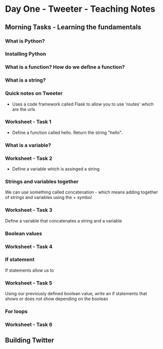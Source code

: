 # Day One - Tweeter - Teaching Notes

## Morning Tasks - Learning the fundamentals

### What is Python?

### Installing Python


### What is a function? How do we define a function?

### What is a string?

### Quick notes on Tweeter

- Uses a code framework called Flask to allow you to use 'routes' which are the urls	

### Worksheet - Task 1

- Define a function called hello. Return the string "hello".

### What is a variable?

### Worksheet - Task 2

- Define a variable which is assinged a string

### Strings and variables together

We can use something called concatenation - which means adding together of strings and variables using the + symbol

### Worksheet - Task 3

Define a variable that concatenates a string and a variable

### Boolean values

### Worksheet - Task 4

### If statement

If statements allow us to 

### Worksheet - Task 5

Using our previously defined boolean value, write an if statements that shows or does not show depending on the boolean

### For loops

### Worksheet - Task 6

## Building Twitter